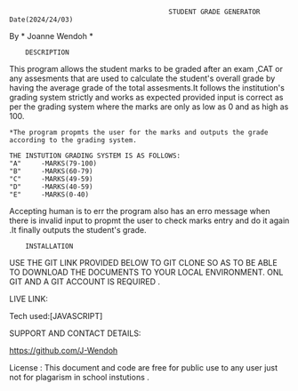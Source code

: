                                             STUDENT GRADE GENERATOR              
    Date(2024/24/03)   
By * Joanne Wendoh *     
                                    
        DESCRIPTION                
This program allows the student marks to be graded after an exam ,CAT or any assesments that are used to calculate the student's overall grade by having the average grade of the total assesments.It follows the institution's grading system strictly and works as expected provided input is correct as per the grading system where the marks are only as low as 0 and as high as 100.

    *The program propmts the user for the marks and outputs the grade according to the grading system.

    THE INSTUTION GRADING SYSTEM IS AS FOLLOWS:
    "A"     -MARKS(79-100)
    "B"     -MARKS(60-79)
    "C"     -MARKS(49-59)
    "D"     -MARKS(40-59)
    "E"     -MARKS(0-40)

Accepting human is to err the program also has an erro message when there is invalid input to propmt the user to check marks entry and do it again .It finally outputs the student's grade.

        INSTALLATION 
USE THE GIT LINK PROVIDED BELOW TO GIT CLONE SO AS TO BE ABLE TO DOWNLOAD THE DOCUMENTS  TO YOUR LOCAL ENVIRONMENT.
ONL GIT AND A GIT ACCOUNT IS REQUIRED .


LIVE LINK:

Tech used:[JAVASCRIPT]


SUPPORT AND CONTACT DETAILS:

https://github.com/J-Wendoh


License :
  This document and code are free for public use to any user just not for plagarism in school instutions .
